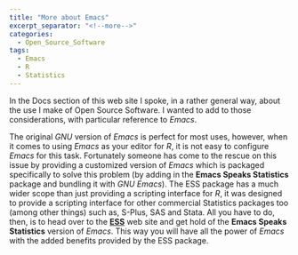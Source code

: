```yaml
---
title: "More about Emacs"
excerpt_separator: "<!--more-->"
categories:
  - Open_Source_Software
tags:
  - Emacs
  - R
  - Statistics
---
```

In the Docs section of this web site I spoke, in a rather general
way, about the use I make of Open Source Software. 
I wanted to add to those considerations, with
particular reference to *Emacs*. 

<!--more-->

The original *GNU* version of *Emacs* is perfect for most uses,
however, when it comes to using *Emacs* as your editor for *R*, it is
not easy to configure *Emacs* for this task. Fortunately someone has
come to the rescue on this issue by providing a customized version of
*Emacs* which is packaged specifically to solve this problem (by
adding in the **Emacs Speaks Statistics** package and bundling it with
*GNU Emacs*). The ESS package has a much wider scope than just
providing a scripting interface for *R*, it was designed to provide a
scripting interface for other commercial Statistics packages too (among other
things) such as, S-Plus, SAS and Stata.
All you have to do, then, is to head over to the 
<a href="https://ess.r-project.org">**ESS**</a> web site
and get hold of the **Emacs Speaks Statistics** version of *Emacs*.
This way you will have all the power of *Emacs* with the added
benefits provided by the ESS package.





